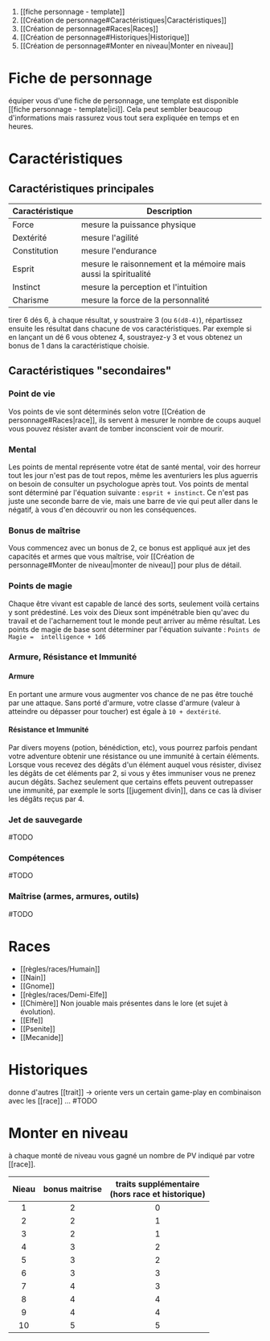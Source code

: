 1. [[fiche personnage - template]]
2. [[Création de personnage#Caractéristiques|Caractéristiques]]
3. [[Création de personnage#Races|Races]]
4. [[Création de personnage#Historiques|Historique]]
5. [[Création de personnage#Monter en niveau|Monter en niveau]]
# Fiche de personnage
équiper vous d'une fiche de personnage, une template est disponible [[fiche personnage - template|ici]]. Cela peut sembler beaucoup d'informations mais rassurez vous tout sera expliquée en temps et en heures.
# Caractéristiques
## Caractéristiques principales

| Caractéristique | Description                                                     |
| --------------- | --------------------------------------------------------------- |
| Force           | mesure la puissance physique                                    |
| Dextérité       | mesure l'agilité                                                |
| Constitution    | mesure l'endurance                                              |
| Esprit          | mesure le raisonnement et la mémoire mais aussi la spiritualité |
| Instinct        | mesure la perception et l'intuition                             |
| Charisme        | mesure la force de la personnalité                              |
tirer 6 dés 6, à chaque résultat, y soustraire 3 (ou `6(d8-4)`), répartissez ensuite les résultat dans chacune de vos caractéristiques. Par exemple si en lançant un dé 6 vous obtenez 4, soustrayez-y 3 et vous obtenez un bonus de 1 dans la caractéristique choisie.
## Caractéristiques "secondaires"
### Point de vie
Vos points de vie sont déterminés selon votre [[Création de personnage#Races|race]], ils servent à mesurer le nombre de coups auquel vous pouvez résister avant de tomber inconscient voir de mourir.
### Mental
Les points de mental représente votre état de santé mental, voir des horreur tout les jour n'est pas de tout repos, même les aventuriers les plus aguerris on besoin de consulter un psychologue après tout.
Vos points de mental sont déterminé par l'équation suivante : `esprit + instinct`. Ce n'est pas juste une seconde barre de vie, mais une barre de vie qui peut aller dans le négatif, à vous d'en découvrir ou non les conséquences.
### Bonus de maîtrise
Vous commencez avec un bonus de 2, ce bonus est appliqué aux jet des capacités et armes que vous maîtrise, voir [[Création de personnage#Monter de niveau|monter de niveau]] pour plus de détail.
### Points de magie
Chaque être vivant est capable de lancé des sorts, seulement voilà certains y sont prédestiné. Les voix des Dieux sont impénétrable bien qu'avec du travail et de l'acharnement tout le monde peut arriver au même résultat. Les points de magie de base sont déterminer par l'équation suivante : `Points de Magie =  intelligence + 1d6` 
### Armure, Résistance et Immunité
#### Armure
En portant une armure vous augmenter vos chance de ne pas être touché par une attaque. Sans porté d'armure, votre classe d'armure (valeur à atteindre ou dépasser pour toucher) est égale à `10 + dextérité`.
#### Résistance et Immunité
Par divers moyens (potion, bénédiction, etc), vous pourrez parfois pendant votre adventure obtenir une résistance ou une immunité à certain éléments. Lorsque vous recevez des dégâts d'un élément auquel vous résister, divisez les dégâts de cet éléments par 2, si vous y êtes immuniser vous ne prenez aucun dégâts. Sachez seulement que certains effets peuvent outrepasser une immunité, par exemple le sorts [[jugement divin]], dans ce cas là diviser les dégâts reçus par 4.
### Jet de sauvegarde
#TODO 
### Compétences
#TODO 
### Maîtrise (armes, armures, outils)
#TODO 
# Races
- [[règles/races/Humain]]
- [[Nain]]
- [[Gnome]]
- [[règles/races/Demi-Elfe]]
- [[Chimère]]
Non jouable mais présentes dans le lore (et sujet à évolution).
- [[Elfe]]
- [[Psenite]] 
- [[Mecanide]]
# Historiques
donne d'autres [[trait]] -> oriente vers un certain game-play en combinaison avec les [[race]] ...
#TODO
# Monter en niveau
à chaque monté de niveau vous gagné un nombre de PV indiqué par votre [[race]].

| Nieau | bonus maitrise | traits supplémentaire <br>(hors race et historique) |
| :---: | :------------: | :-------------------------------------------------: |
|   1   |       2        |                          0                          |
|   2   |       2        |                          1                          |
|   3   |       2        |                          1                          |
|   4   |       3        |                          2                          |
|   5   |       3        |                          2                          |
|   6   |       3        |                          3                          |
|   7   |       4        |                          3                          |
|   8   |       4        |                          4                          |
|   9   |       4        |                          4                          |
|  10   |       5        |                          5                          |
